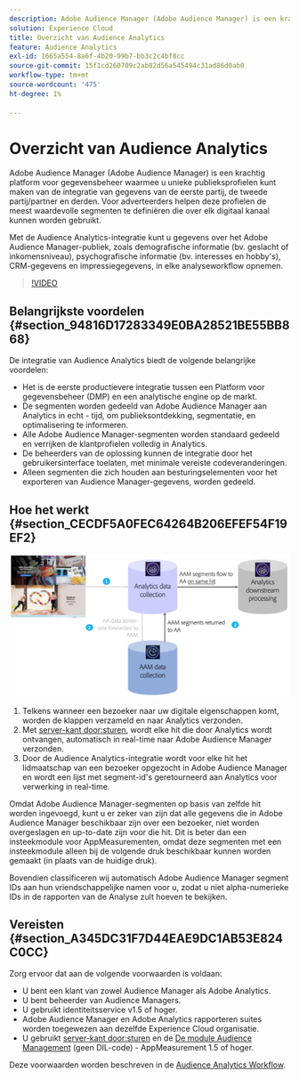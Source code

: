 ```yaml
---
description: Adobe Audience Manager (Adobe Audience Manager) is een krachtig platform voor gegevensbeheer waarmee u unieke publieksprofielen kunt maken van de integratie van gegevens van de eerste partij, de tweede partij/partner en derden. Voor adverteerders helpen deze profielen de meest waardevolle segmenten te definiëren die over elk digitaal kanaal kunnen worden gebruikt.
solution: Experience Cloud
title: Overzicht van Audience Analytics
feature: Audience Analytics
exl-id: 1665a554-8a6f-4b20-99b7-bb3c2c4bf8cc
source-git-commit: 15f1cd260709c2ab82d56a545494c31ad86d0ab0
workflow-type: tm+mt
source-wordcount: '475'
ht-degree: 1%

---
```


# Overzicht van Audience Analytics

Adobe Audience Manager (Adobe Audience Manager) is een krachtig platform voor gegevensbeheer waarmee u unieke publieksprofielen kunt maken van de integratie van gegevens van de eerste partij, de tweede partij/partner en derden. Voor adverteerders helpen deze profielen de meest waardevolle segmenten te definiëren die over elk digitaal kanaal kunnen worden gebruikt.

Met de Audience Analytics-integratie kunt u gegevens over het Adobe Audience Manager-publiek, zoals demografische informatie (bv. geslacht of inkomensniveau), psychografische informatie (bv. interesses en hobby&#39;s), CRM-gegevens en impressiegegevens, in elke analyseworkflow opnemen.

>[!VIDEO](https://video.tv.adobe.com/v/25450/?quality=12)

## Belangrijkste voordelen {#section_94816D17283349E0BA28521BE55BB868}

De integratie van Audience Analytics biedt de volgende belangrijke voordelen:

* Het is de eerste productievere integratie tussen een Platform voor gegevensbeheer (DMP) en een analytische engine op de markt.
* De segmenten worden gedeeld van Adobe Audience Manager aan Analytics in echt - tijd, om publieksontdekking, segmentatie, en optimalisering te informeren.
* Alle Adobe Audience Manager-segmenten worden standaard gedeeld en verrijken de klantprofielen volledig in Analytics.
* De beheerders van de oplossing kunnen de integratie door het gebruikersinterface toelaten, met minimale vereiste codeveranderingen.
* Alleen segmenten die zich houden aan besturingselementen voor het exporteren van Audience Manager-gegevens, worden gedeeld.

## Hoe het werkt {#section_CECDF5A0FEC64264B206EFEF54F19EF2}

![](assets/mc-aud-dataflow.png)

1. Telkens wanneer een bezoeker naar uw digitale eigenschappen komt, worden de klappen verzameld en naar Analytics verzonden.
1. Met [server-kant door:sturen](/help/admin/admin/c-manage-report-suites/c-edit-report-suites/general/c-server-side-forwarding/ssf.md), wordt elke hit die door Analytics wordt ontvangen, automatisch in real-time naar Adobe Audience Manager verzonden.
1. Door de Audience Analytics-integratie wordt voor elke hit het lidmaatschap van een bezoeker opgezocht in Adobe Audience Manager en wordt een lijst met segment-id&#39;s geretourneerd aan Analytics voor verwerking in real-time.

Omdat Adobe Audience Manager-segmenten op basis van zelfde hit worden ingevoegd, kunt u er zeker van zijn dat alle gegevens die in Adobe Audience Manager beschikbaar zijn over een bezoeker, niet worden overgeslagen en up-to-date zijn voor die hit. Dit is beter dan een insteekmodule voor AppMeasurementen, omdat deze segmenten met een insteekmodule alleen bij de volgende druk beschikbaar kunnen worden gemaakt (in plaats van de huidige druk).

Bovendien classificeren wij automatisch Adobe Audience Manager segment IDs aan hun vriendschappelijke namen voor u, zodat u niet alpha-numerieke IDs in de rapporten van de Analyse zult hoeven te bekijken.

## Vereisten {#section_A345DC31F7D44EAE9DC1AB53E824C0CC}

Zorg ervoor dat aan de volgende voorwaarden is voldaan:

* U bent een klant van zowel Audience Manager als Adobe Analytics.
* U bent beheerder van Audience Managers.
* U gebruikt identiteitsservice v1.5 of hoger.
* Adobe Audience Manager en Adobe Analytics rapporteren suites worden toegewezen aan dezelfde Experience Cloud organisatie.
* U gebruikt [server-kant door:sturen](/help/admin/admin/c-manage-report-suites/c-edit-report-suites/general/c-server-side-forwarding/ssf.md) en de [De module Audience Management](https://experienceleague.adobe.com/docs/audience-manager/user-guide/implementation-integration-guides/integration-other-solutions/audience-management-module.html) (geen DIL-code) - AppMeasurement 1.5 of hoger.

Deze voorwaarden worden beschreven in de [Audience Analytics Workflow](/help/integrate/c-audience-analytics/c-workflow/audiences-workflow.md).
